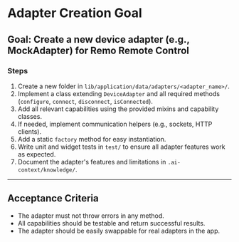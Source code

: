 # Adapter Creation Goal

## Goal: Create a new device adapter (e.g., MockAdapter) for Remo Remote Control

### Steps
1. Create a new folder in `lib/application/data/adapters/<adapter_name>/`.
2. Implement a class extending `DeviceAdapter` and all required methods (`configure`, `connect`, `disconnect`, `isConnected`).
3. Add all relevant capabilities using the provided mixins and capability classes.
4. If needed, implement communication helpers (e.g., sockets, HTTP clients).
5. Add a static `factory` method for easy instantiation.
6. Write unit and widget tests in `test/` to ensure all adapter features work as expected.
7. Document the adapter's features and limitations in `.ai-context/knowledge/`.

---

## Acceptance Criteria
- The adapter must not throw errors in any method.
- All capabilities should be testable and return successful results.
- The adapter should be easily swappable for real adapters in the app.
